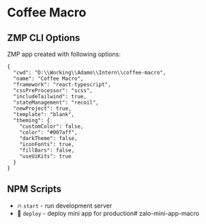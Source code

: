 # Coffee Macro

## ZMP CLI Options

ZMP app created with following options:

```
{
  "cwd": "D:\\Working\\Adamo\\Intern\\coffee-macro",
  "name": "Coffee Macro",
  "framework": "react-typescript",
  "cssPreProcessor": "scss",
  "includeTailwind": true,
  "stateManagement": "recoil",
  "newProject": true,
  "template": "blank",
  "theming": {
    "customColor": false,
    "color": "#007aff",
    "darkTheme": false,
    "iconFonts": true,
    "fillBars": false,
    "useUiKits": true
  }
}
```

## NPM Scripts

* 🔥 `start` - run development server
* 🙏 `deploy` - deploy mini app for production#   z a l o - m i n i - a p p - m a c r o  
 